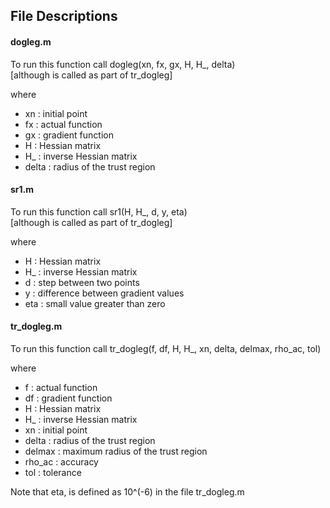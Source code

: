 ## File Descriptions

#### dogleg.m
To run this function call dogleg(xn, fx, gx, H, H_, delta)\
[although is called as part of tr_dogleg]

where
- xn : initial point
- fx : actual function
- gx : gradient function
- H  : Hessian matrix
- H_ : inverse Hessian matrix
- delta : radius of the trust region

#### sr1.m
To run this function call sr1(H, H_, d, y, eta)\
[although is called as part of tr_dogleg]

where
- H  : Hessian matrix
- H_ : inverse Hessian matrix
- d  : step between two points
- y  : difference between gradient values
- eta : small value greater than zero

#### tr_dogleg.m
To run this function call tr_dogleg(f, df, H, H_, xn, delta, delmax, rho_ac, tol)

where
- f  : actual function
- df : gradient function
- H  : Hessian matrix
- H_ : inverse Hessian matrix
- xn : initial point
- delta : radius of the trust region
- delmax : maximum radius of the trust region
- rho_ac : accuracy
- tol : tolerance

Note that eta, is defined as 10^(-6) in the file tr_dogleg.m

